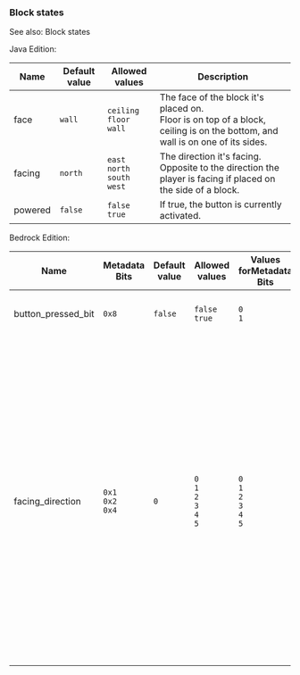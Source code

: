 ### Block states
See also: Block states

Java Edition:

| Name    | Default value | Allowed values                            | Description                                                                                                                      |
|---------|---------------|-------------------------------------------|----------------------------------------------------------------------------------------------------------------------------------|
| face    | `wall`        | `ceiling`<br/>`floor`<br/>`wall`          | The face of the block it's placed on.<br/>Floor is on top of a block, ceiling is on the bottom, and wall is on one of its sides. |
| facing  | `north`       | `east`<br/>`north`<br/>`south`<br/>`west` | The direction it's facing.<br/>Opposite to the direction the player is facing if placed on the side of a block.                  |
| powered | `false`       | `false`<br/>`true`                        | If true, the button is currently activated.                                                                                      |

Bedrock Edition:

| Name               | Metadata Bits             | Default value | Allowed values                              | Values forMetadata Bits                     | Description                                                                                                                                                                                                                                                                 |
|--------------------|---------------------------|---------------|---------------------------------------------|---------------------------------------------|-----------------------------------------------------------------------------------------------------------------------------------------------------------------------------------------------------------------------------------------------------------------------------|
| button_pressed_bit | `0x8`                     | `false`       | `false`<br/>`true`                          | `0`<br/>`1`                                 | If the button is currently activated.                                                                                                                                                                                                                                       |
| facing_direction   | `0x1`<br/>`0x2`<br/>`0x4` | `0`           | `0`<br/>`1`<br/>`2`<br/>`3`<br/>`4`<br/>`5` | `0`<br/>`1`<br/>`2`<br/>`3`<br/>`4`<br/>`5` | The direction it's facing.0: Button on block bottom facing down<br/>1: Button on block top facing up<br/>2: Button on block side facing north<br/>3: Button on block side facing south<br/>4: Button on block side facing west<br/>5: Button on block side facing east<br/> |




